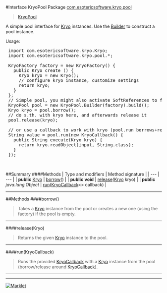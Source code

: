 #Interface KryoPool
Package [com.esotericsoftware.kryo.pool](README.md)<br>

> [KryoPool](KryoPool.md)



A simple pool interface for [Kryo](../Kryo.md) instances. Use the [Builder](Builder.md) to construct a pool instance.
 
 Usage:
 
 <pre>
 import com.esotericsoftware.kryo.Kryo;
 import com.esotericsoftware.kryo.pool.*;
 
 KryoFactory factory = new KryoFactory() {
   public Kryo create () {
     Kryo kryo = new Kryo();
     // configure kryo instance, customize settings
     return kryo;
   }
 };
 // Simple pool, you might also activate SoftReferences to fight OOMEs.
 KryoPool pool = new KryoPool.Builder(factory).build();
 Kryo kryo = pool.borrow();
 // do s.th. with kryo here, and afterwards release it
 pool.release(kryo);
 
 // or use a callback to work with kryo (pool.run borrows+releases for you)
 String value = pool.run(new KryoCallback<String>() {
   public String execute(Kryo kryo) {
     return kryo.readObject(input, String.class);
   }
 });

 </pre>


##Summary
####Methods
| Type and modifiers | Method signature |
| --- | --- |
| **public** [Kryo](../Kryo.md) | [borrow](#borrow)() |
| **public** **void** | [release](#releasekryo)([Kryo](../Kryo.md) kryo) |
| **public** *java.lang.Object* | [run](#runkryocallback)([KryoCallback](KryoCallback.md)<> callback) |

---


##Methods
####borrow()
> Takes a [Kryo](../Kryo.md) instance from the pool or creates a new one (using the factory) if the pool is empty.


---

####release(Kryo)
> Returns the given [Kryo](../Kryo.md) instance to the pool.


---

####run(KryoCallback<T>)
> Runs the provided [KryoCallback](KryoCallback.md) with a [Kryo](../Kryo.md) instance from the pool (borrow/release around
 [KryoCallback](KryoCallback.md)).


---

---

[![Marklet](https://img.shields.io/badge/Generated%20by-Marklet-green.svg)](https://github.com/Faylixe/marklet)
